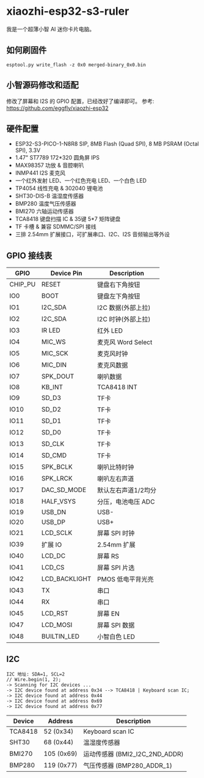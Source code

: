 # xiaozhi-esp32-s3-ruler

我是一个超薄小智 AI 迷你卡片电脑。

## 如何刷固件

```
esptool.py write_flash -z 0x0 merged-binary_0x0.bin
```

## 小智源码修改和适配

修改了屏幕和 I2S 的 GPIO 配置，已经改好了编译即可。
参考: https://github.com/eggfly/xiaozhi-esp32

## 硬件配置

* ESP32-S3-PICO-1-N8R8 SIP, 8MB Flash (Quad SPI), 8 MB PSRAM (Octal SPI), 3.3V
* 1.47" ST7789 172*320 圆角屏 IPS
* MAX98357 功放 & 音腔喇叭
* INMP441 I2S 麦克风
* 一个红外发射 LED、一个红色充电 LED、一个白色 LED
* TP4054 线性充电 & 302040 锂电池
* SHT30-DIS-B 温湿度传感器
* BMP280 温度气压传感器
* BMI270 六轴运动传感器
* TCA8418 键盘扫描 IC & 35键 5*7 矩阵键盘
* TF 卡槽 & 兼容 SDMMC/SPI 接线
* 三排 2.54mm 扩展接口，可扩展串口、I2C、I2S 音频输出等外设

## GPIO 接线表

| GPIO  |  Device Pin   | Description |
| ------- | ---------- | --- |
| CHIP_PU | RESET | 键盘右下角按钮 |
| IO0 | BOOT | 键盘左下角按钮 |
| IO1  | I2C_SDA  | I2C 数据(外部上拉) |
| IO2  | I2C_SDA |  I2C 时钟(外部上拉) |
| IO3  | IR LED | 红外 LED |
| IO4  | MIC_WS | 麦克风 Word Select |
| IO5  | MIC_SCK | 麦克风时钟 |
| IO6  | MIC_DIN | 麦克风数据 |
| IO7  | SPK_DOUT | 喇叭数据 |
| IO8  | KB_INT | TCA8418 INT |
| IO9  | SD_D3 | TF卡 |
| IO10 | SD_D2 | TF卡 |
| IO11  | SD_D1 | TF卡 |
| IO12  | SD_D0 | TF卡 |
| IO13  | SD_CLK | TF卡 |
| IO14  | SD_CMD | TF卡 |
| IO15 | SPK_BCLK | 喇叭比特时钟 |
| IO16  | SPK_LRCK | 喇叭左右声道 |
| IO17  | DAC_SD_MODE | 默认左右声道1/2均分 |
| IO18  | HALF_VSYS | 分压，电池电压 ADC |
| IO19  | USB_DN | USB- |
| IO20  | USB_DP | USB+ |
| IO21  | LCD_SCLK | 屏幕 SPI 时钟 |
| IO39  | 扩展 IO | 2.54mm 扩展 |
| IO40  | LCD_DC | 屏幕 RS |
| IO41  | LCD_CS | 屏幕 SPI 片选 |
| IO42  | LCD_BACKLIGHT | PMOS 低电平背光亮 |
| IO43  | TX | 串口 |
| IO44  | RX | 串口 |
| IO45  | LCD_RST | 屏幕 EN |
| IO47  | LCD_MOSI | 屏幕 SPI 数据 |
| IO48  | BUILTIN_LED | 小智白色 LED |


## I2C
```
I2C 地址: SDA=1, SCL=2
// Wire.begin(1, 2);
-> Scanning for I2C devices ...
-> I2C device found at address 0x34 --> TCA8418 | Keyboard scan IC;
-> I2C device found at address 0x44
-> I2C device found at address 0x69
-> I2C device found at address 0x77
```

| Device  |  Address   | Description |
| ------- | ---------- | --- |
| TCA8418 | 52 (0x34)  | Keyboard scan IC |
| SHT30   | 68 (0x44)  | 温湿度传感器 |
| BMI270  | 105 (0x69) | 运动传感器 (BMI2_I2C_2ND_ADDR) |
| BMP280  | 119 (0x77) | 气压传感器 (BMP280_ADDR_1) |

